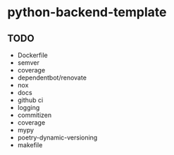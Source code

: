 # python-backend-template

## TODO
* Dockerfile
* semver
* coverage
* dependentbot/renovate
* nox
* docs
* github ci
* logging
* commitizen
* coverage
* mypy
* poetry-dynamic-versioning
* makefile
